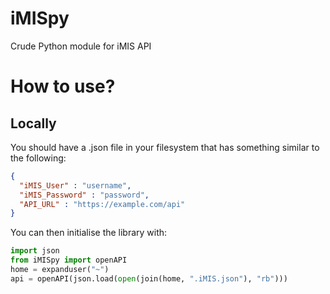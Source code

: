 # iMISpy
Crude Python module for iMIS API

# How to use?
## Locally
You should have a .json file in your filesystem that has something similar to the following:
```json
{
  "iMIS_User" : "username",
  "iMIS_Password" : "password",
  "API_URL" : "https://example.com/api"
}
```
You can then initialise the library with:
```python
import json
from iMISpy import openAPI
home = expanduser("~")
api = openAPI(json.load(open(join(home, ".iMIS.json"), "rb")))
```
